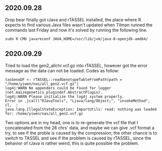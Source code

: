 ## 2020.09.28
Drop bear finally got rJava and rTASSEL installed, the place where R expects to find various Java files wasn't updated when Tilman runned the commands last Friday and now it's solved by running the following line.<br>

    sudo R CMD javareconf JAVA_HOME=/usr/lib/jvm/java-8-openjdk-amd64/

## 2020.09.29 <br>
Tried to load the gen2_allchr.vcf.gz into rTASSEL, however got the error message as the data can not be loaded. Codes as follow:<br>

    tasGenoDF <- rTASSEL::readGenotypeTableFromPath(path = "/home/yiwen/nas/all_gen2.vcf.gz")
    log4j:WARN No appenders could be found for logger (net.maizegenetics.plugindef.AbstractPlugin).
    log4j:WARN Please initialize the log4j system properly.
    Error in .jcall("RJavaTools", "Ljava/lang/Object;", "invokeMethod", cl,  :
    java.lang.IllegalStateException: ImportUtils: read: nothing was loaded for: /home/yiwen/nas/all_gen2.vcf.gz
Two options are in my head, one is to re-generate the vcf file that I concatenated from the 28 chrs' data, and maybe we can give .vcf format a try, to see if the proble is caused by the compression; the other chance is to switch to TASSEL and see if the problem is caused by rTASSEL, since the behavior of rJava is rather weird, this is quite possible the problem. 
